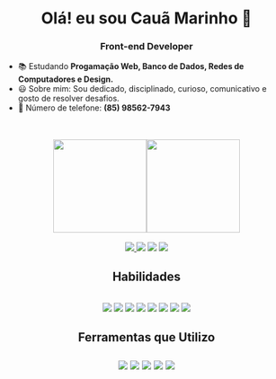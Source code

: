 ### <h1 align="center">Olá! eu sou Cauã Marinho  👋
  <h3 align="center">Front-end Developer</h3>


- 📚 Estudando **Progamação Web, Banco de Dados, Redes de Computadores e Design.**
- 😃 Sobre mim: Sou dedicado, disciplinado, curioso, comunicativo e gosto de resolver desafios.
- 📳 Número de telefone:  **(85) 98562-7943**
<br>
<br>
<div align = "center"> 
<a href="https://github.com/MarinhoCM/"> 
<img height = "166em" src = "https://github-readme-stats.vercel.app/api?username=MarinhoCM&show_icons=true&theme=tokyonight&include_all_commits=true&count_private=true" /><img height = "166em" src = "https://github-readme-stats.vercel.app/api/top-langs/?username=MarinhoCM&layout=compact&langs_count=7&theme=tokyonight" />
</div> 
<br>
<div align="center">
  <a href="https://www.instagram.com/cauamarinho0/" target="_blank"> 
    <img src = "https://img.shields.io/badge/Instagram-E4405F?style=for-the-badge&logo=instagram&logoColor=white"target =" _ blank ">
  </a> 
<a href="https://www.facebook.com/profile.php?id=100014051114835" target="_blank"> <img src = "https://img.shields.io/badge/Facebook-1877F2?style=for-the-badge&logo=facebook&logoColor=white"target =" _ blank "></a> 
<a href=
   "www.linkedin.com/in/cauã-marinho-de-sousa-499a4723a" 
   target="_blank">
  <img src = 
     "https://img.shields.io/badge/LinkedIn-0077B5?style=for-the-badge&logo=linkedin&logoColor=white"
     target =" _ blank "></a> 
<a href=
   "marinhoc384@gmail.com" target="_blank"> 
  <img src = 
       "https://img.shields.io/badge/Gmail-D14836?style=for-the-badge&logo=gmail&logoColor=white"target =" _ blank ">
</a>
<br>
  <h2>
    Habilidades
  </h2>
<br>
<a href=""> <img src = "https://img.shields.io/badge/HTML5-E34F26?style=for-the-badge&logo=html5&logoColor=white"target =" _ blank "></a> 
<a href=""> <img src = "https://img.shields.io/badge/CSS3-1572B6?style=for-the-badge&logo=css3&logoColor=white"target =" _ blank "></a> 
<a href=""> <img src = "https://img.shields.io/badge/Java-ED8B00?style=for-the-badge&logo=java&logoColor=white"target =" _ blank "></a> 
<a href=""> <img src = "https://img.shields.io/badge/MySQL-00000F?style=for-the-badge&logo=mysql&logoColor=white"target =" _ blank "></a> 
<a href=""> <img src = "https://img.shields.io/badge/PHP-777BB4?style=for-the-badge&logo=php&logoColor=white"target =" _ blank "></a> 
<a href=""> <img src = "https://img.shields.io/badge/JavaScript-F7DF1E?style=for-the-badge&logo=javascript&logoColor=black"target =" _ blank "></a> 
<a href=""> <img src = "https://img.shields.io/badge/Bootstrap-563D7C?style=for-the-badge&logo=bootstrap&logoColor=white"target =" _ blank "></a> 
<a href=""> <img src = "https://img.shields.io/badge/Canva-%2300C4CC.svg?&style=for-the-badge&logo=Canva&logoColor=white"target =" _ blank "></a> 
<br>
<h2>Ferramentas que Utilizo
<br>
<br>
<a href=""> <img src = "https://img.shields.io/badge/apache%20netbeans-1B6AC6?style=for-the-badge&logo=apache%20netbeans%20IDE&logoColor=white"target =" _ blank "></a> 
<a href=""> <img src = "https://img.shields.io/badge/Eclipse-2C2255?style=for-the-badge&logo=eclipse&logoColor=white"target =" _ blank "></a> 
<a href=""> <img src = "https://img.shields.io/badge/sublime_text-%23575757.svg?&style=for-the-badge&logo=sublime-text&logoColor=important"target =" _ blank "></a> 
<a href=""> <img src = "https://img.shields.io/badge/Visual_Studio_Code-0078D4?style=for-the-badge&logo=visual%20studio%20code&logoColor=white"target =" _ blank "></a> 
<a href=""> <img src = "https://img.shields.io/badge/Notepad++-90E59A.svg?style=for-the-badge&logo=notepad%2B%2B&logoColor=black"target =" _ blank "></a></div>
